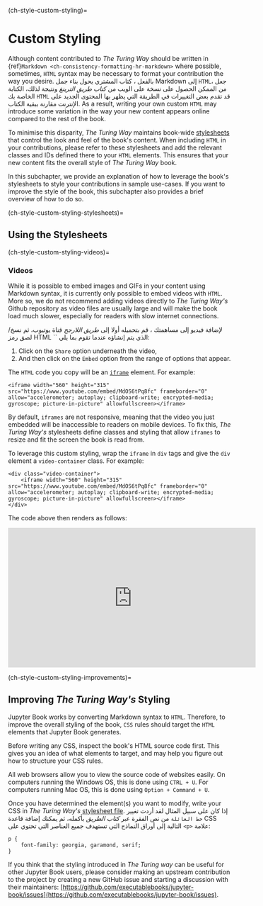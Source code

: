 (ch-style-custom-styling)=
# Custom Styling

Although content contributed to _The Turing Way_ should be written in {ref}`Markdown <ch-consistency-formatting-hr-markdown>` where possible, sometimes, `HTML` syntax may be necessary to format your contribution the way you desire. بالفعل ، كتاب المشتري يحول بناء جمل Markdown إلى `HTML`، جعل من الممكن الحصول على نسخة على الويب من _كتاب طريق الترينغ_ ونتيجة لذلك، الكتابة الخاصة بك `HTML` قد تقدم بعض التغييرات في الطريقة التي يظهر بها المحتوى الجديد على الإنترنت مقارنة ببقية الكتاب. As a result, writing your own custom `HTML` may introduce some variation in the way your new content appears online compared to the rest of the book.

To minimise this disparity, _The Turing Way_ maintains book-wide [stylesheets](https://github.com/alan-turing-institute/the-turing-way/blob/main/book/website/_static/book-stylesheet.css) that control the look and feel of the book's content. When including `HTML` in your contributions, please refer to these stylesheets and add the relevant classes and IDs defined there to your `HTML` elements. This ensures that your new content fits the overall style of _The Turing Way_ book.

In this subchapter, we provide an explanation of how to leverage the book's stylesheets to style your contributions in sample use-cases. If you want to improve the style of the book, this subchapter also provides a brief overview of how to do so.

(ch-style-custom-styling-stylesheets)=
## Using the Stylesheets

(ch-style-custom-styling-videos)=
### Videos

While it is possible to embed images and GIFs in your content using Markdown syntax, it is currently only possible to embed videos with `HTML`. More so, we do not recommend adding videos directly to _The Turing Way's_ Github repository as video files are usually large and will make the book load much slower, especially for readers with slow internet connections.

لإضافة فيديو إلى مساهمتك ، قم بتحميله أولا إلى _طريق اللارجح_ قناة يوتيوب، ثم نسخ/لصق رمز HTML `` الذي يتم إنشاؤه عندما تقوم بما يلي:
1. Click on the `Share` option underneath the video,
1. And then click on the `Embed` option from the range of options that appear.


The `HTML` code you copy will be an [`iframe`](https://developer.mozilla.org/en-US/docs/Web/HTML/Element/iframe) element. For example:

```
<iframe width="560" height="315" src="https://www.youtube.com/embed/MdOS6tPq8fc" frameborder="0" allow="accelerometer; autoplay; clipboard-write; encrypted-media; gyroscope; picture-in-picture" allowfullscreen></iframe>
```

By default, `iframes` are not responsive, meaning that the video you just embedded will be inaccessible to readers on mobile devices. To fix this, _The Turing Way's_ stylesheets define classes and styling that allow `iframes` to resize and fit the screen the book is read from.

To leverage this custom styling, wrap the `iframe` in `div` tags and give the `div` element a `video-container` class. For example:

```
<div class="video-container">
    <iframe width="560" height="315" src="https://www.youtube.com/embed/MdOS6tPq8fc" frameborder="0" allow="accelerometer; autoplay; clipboard-write; encrypted-media; gyroscope; picture-in-picture" allowfullscreen></iframe>
</div>
```

The code above then renders as follows:

<div class="video-container">
    <iframe width="560" height="315" src="https://www.youtube.com/embed/MdOS6tPq8fc" frameborder="0" allow="accelerometer; autoplay; clipboard-write; encrypted-media; gyroscope; picture-in-picture" allowfullscreen></iframe>
</div>

(ch-style-custom-styling-improvements)=
## Improving _The Turing Way's_ Styling

Jupyter Book works by converting Markdown syntax to `HTML`. Therefore, to improve the overall styling of the book, `CSS` rules should target the `HTML` elements that Jupyter Book generates.

Before writing any CSS, inspect the book's HTML source code first. This gives you an idea of what elements to target, and may help you figure out how to structure your CSS rules.

All web browsers allow you to view the source code of websites easily. On computers running the Windows OS, this is done using `CTRL + U`. For computers running Mac OS, this is done using `Option + Command + U`.

Once you have determined the element(s) you want to modify, write your CSS in _The Turing Way's_ [stylesheet file](https://github.com/alan-turing-institute/the-turing-way/blob/main/book/website/_static/book-stylesheet.css). إذا كان على سبيل المثال لقد أردت تغيير `خط العائلة` من نص الفقرة عبر _كتاب الطريق_ بأكمله، ثم يمكنك إضافة قاعدة CSS التالية إلى أوراق النماذج التي تستهدف جميع العناصر التي تحتوي على `<p>` علامة:

```
p {
    font-family: georgia, garamond, serif;
}
```

If you think that the styling introduced in _The Turing way_ can be useful for other Jupyter Book users, please consider making an upstream contribution to the project by creating a new GitHub issue and starting a discussion with their maintainers: [https://github.com/executablebooks/jupyter-book/issues](https://github.com/executablebooks/jupyter-book/issues).
